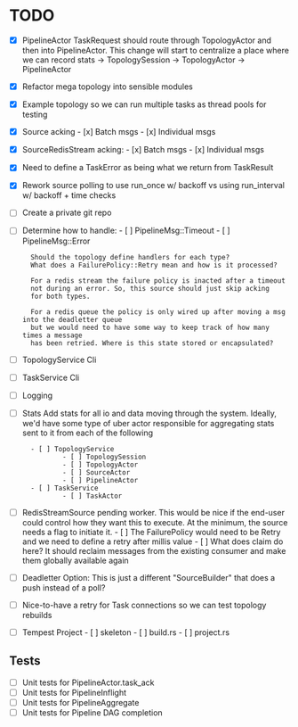 # TODO

- [x] PipelineActor TaskRequest should route through TopologyActor and then into PipelineActor.
      This change will start to centralize a place where we can record stats
        -> TopologySession -> TopologyActor -> PipelineActor

- [x] Refactor mega topology into sensible modules
- [x] Example topology so we can run multiple tasks as thread pools for testing
- [x] Source acking
        - [x] Batch msgs
        - [x] Individual msgs

- [x] SourceRedisStream acking:
        - [x] Batch msgs
        - [x] Individual msgs

- [x] Need to define a TaskError as being what we return from TaskResult

- [x] Rework source polling to use run_once w/ backoff vs using run_interval w/ backoff + time checks

- [ ] Create a private git repo

- [ ] Determine how to handle:
        - [ ] PipelineMsg::Timeout
        - [ ] PipelineMsg::Error

        Should the topology define handlers for each type?
        What does a FailurePolicy::Retry mean and how is it processed?

        For a redis stream the failure policy is inacted after a timeout
        not during an error. So, this source should just skip acking
        for both types.

        For a redis queue the policy is only wired up after moving a msg into the deadletter queue
        but we would need to have some way to keep track of how many times a message
        has been retried. Where is this state stored or encapsulated?


- [ ] TopologyService Cli

- [ ] TaskService Cli

- [ ] Logging

- [ ] Stats
        Add stats for all io and data moving through the system.
        Ideally, we'd have some type of uber actor responsible
        for aggregating stats sent to it from each of the following

        - [ ] TopologyService
                - [ ] TopologySession
                - [ ] TopologyActor
                - [ ] SourceActor
                - [ ] PipelineActor
        - [ ] TaskService
                - [ ] TaskActor

- [ ] RedisStreamSource pending worker. This would be nice if the end-user could control how they want this to execute.
      At the minimum, the source needs a flag to initiate it.
        - [ ] The FailurePolicy would need to be Retry and we need to define a retry after millis value
        - [ ] What does claim do here? It should reclaim messages from the existing consumer
                and make them globally available again

- [ ] Deadletter Option: This is just a different "SourceBuilder" that does a push instead of a poll?

- [ ] Nice-to-have a retry for Task connections so we can test topology rebuilds

- [ ] Tempest Project
        - [ ] skeleton
        - [ ] build.rs
        - [ ] project.rs

## Tests
- [ ] Unit tests for PipelineActor.task_ack
- [ ] Unit tests for PipelineInflight
- [ ] Unit tests for PipelineAggregate
- [ ] Unit tests for Pipeline DAG completion
